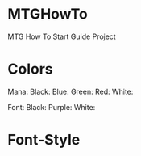 # MTGHowTo
MTG How To Start Guide Project

# Colors
Mana:
    Black: 
    Blue:
    Green: 
    Red: 
    White: 

Font:
    Black:
    Purple:
    White:

# Font-Style

